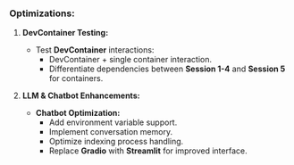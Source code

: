 ### Optimizations:

1. **DevContainer Testing:**
   - Test **DevContainer** interactions:
     - DevContainer + single container interaction.
     - Differentiate dependencies between **Session 1-4** and **Session 5** for containers.

3. **LLM & Chatbot Enhancements:**
   - **Chatbot Optimization:**
     - Add environment variable support.
     - Implement conversation memory.
     - Optimize indexing process handling.
     - Replace **Gradio** with **Streamlit** for improved interface.